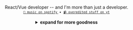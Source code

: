 <p align="center">
    React/Vue developer -- and I'm more than just a developer.
    <br>
    <small>
        <a href="https://open.spotify.com/artist/3fouosCOFa1ykd6j9DZkWl">
            <code>🎵 music on spotify</code>
        </a>
        &nbsp;&bull;&nbsp;
        <a href="https://youtube.com/skepfusky97">
            <code>📹 overedited stuff on yt</code>
        </a>
    </small>
</p>
<div align="center">
<details>
<summary><strong>expand for more goodness</strong></summary>
<h2>📈 Stats</h2> 
<p align="center">
  <a href="https://github.com/anuraghazra/github-readme-stats">
      <img width="348" src="https://github-readme-stats.vercel.app/api/top-langs/?username=skepfusky&hide_title=true&layout=compact&theme=tokyonight&langs_count=10&hide_border=true&hide=json,markdown&include_all_commits=true&card_width=300">
  </a>
  <img width="465" src="https://github-readme-streak-stats.herokuapp.com/?user=skepfusky&theme=tokyonight&hide_border=true" alt="skepfusky">
</p>
<h2>🛠️ Tech stack</h2>
<div align="center">
<table>
    <tr>
      <th align="right">Category</th>
      <th align="left">Technologies</th>
    </tr>
    <tr>
      <td align="right">Languages</td>
      <td><img src="https://skillicons.dev/icons?i=dotnet,nodejs,js,ts,py" height="35px"/></td>
    </tr>
    <tr>
      <td align="right">Front-end</td>
      <td><img src="https://skillicons.dev/icons?i=html,css,sass,react,vue,next,nuxt,vite,svelte,astro,electron" height="35px"/></td>
    </tr>
    <tr>
      <td align="right">Back-end</td>
      <td><img src="https://skillicons.dev/icons?i=docker,redis,mongodb,prisma,firebase" height="35px"/></td>
    </tr>
    <tr>
      <td align="right">Miscellaneous</td>
      <td><img src="https://skillicons.dev/icons?i=linux,bash,powershell,markdown,git,github,vim,vscode,visualstudio" height="35px"/></td>
    </tr>
    <tr>
      <td align="right">Design</td>
      <td><img src="https://skillicons.dev/icons?i=figma,ae,ps,pr,ai" height="35px"/></td>
    </tr>
  </table>
</div>
</details>
</div>
